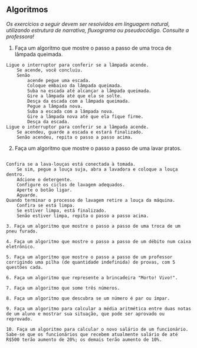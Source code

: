 ## Algoritmos

_Os exercícios a seguir devem ser resolvidos em linguagem natural, utilizando estrutura de narrativa, fluxograma ou pseudocódigo. Consulte a professora!_

1. Faça um algoritmo que mostre o passo a passo de uma troca de lâmpada queimada.

```
Ligue o interruptor para conferir se a lâmpada acende. 
    Se acende, você concluiu.
    Senão 
        acende pegue uma escada.
        Coloque embaixo da lâmpada queimada.
        Suba na escada até alcançar a lâmpada queimada.
        Gire a lâmpada até que ela se solte.
        Desça da escada com a lâmpada queimada.
        Pegue a lâmpada nova.
        Suba a escada com a lâmpada nova.
        Gire a lâmpada nova até que ela fique firme.
        Desça da escada.
Ligue o interruptor para conferir se a lâmpada acende.
    Se acendeu, guarde a escada e estará finalizado.
    Senão acendeu, repita o passo a passo acima. 

```

2. Faça um algoritmo que mostre o passo a passo de uma lavar pratos.

```

Confira se a lava-louças está conectada à tomada.
    Se sim, pegue a louça suja, abra a lavadora e coloque a louça dentro.
    Adcione o detergente.
    Configure os ciclos de lavagem adequados.
    Aperte o botão ligar.
    Aguarde. 
Quando terminar o processo de lavagem retire a louça da máquina.
    Confira se está limpa.
    Se estiver limpa, está finalizado. 
    Senão estiver limpa, repita o passo a passo acima. 

3. Faça um algoritmo que mostre o passo a passo de uma troca de um pneu furado.

4. Faça um algoritmo que mostre o passo a passo de um débito num caixa eletrônico.

5. Faça um algoritmo que mostre o passo a passo de um professor corrigindo uma pilha (de quantidade indefinida) de provas, com 5 questões cada.

6. Faça um algoritmo que represente a brincadeira "Morto! Vivo!".

7. Faça um algoritmo que some três números.

8. Faça um algoritmo que descubra se um número é par ou ímpar.

9. Faça um algoritmo para calcular a média aritmética entre duas notas de um aluno e mostrar sua situação, que pode ser aprovado ou reprovado.

10. Faça um algoritmo para calcular o novo salário de um funcionário. Sabe-se que os funcionários que recebem atualmente salário de até R$500 terão aumento de 20%; os demais terão aumento de 10%.
